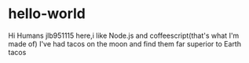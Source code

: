 # hello-world
Hi Humans
jlb951115 here,i like Node.js and coffeescript(that's what I'm made of)
I've had tacos on the moon and find them far superior to Earth tacos
